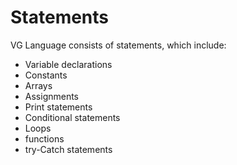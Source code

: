 # Statements 
VG Language consists of statements, which include:
* Variable declarations
* Constants
* Arrays
* Assignments
* Print statements
* Conditional statements
* Loops
* functions
* try-Catch statements